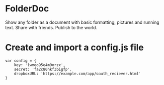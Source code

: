 # FolderDoc
Show any folder as a document with basic formatting, pictures and running text. Share with friends. Publish to the world.

# Create and import a config.js file

```
var config = {
	key: '1wmeo95e4m9orzx',
	secret: 'fa2c80hkf3bigfp',
	dropboxURL: 'https://example.com/app/oauth_reciever.html'
}
```
